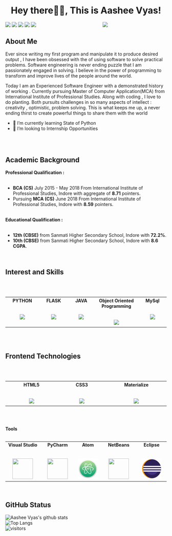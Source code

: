 <h1 align= "center"><b>Hey there🙋‍♂️, This is Aashee Vyas!</b></h1>

<img align='right' src='https://user-images.githubusercontent.com/5713670/87202985-820dcb80-c2b6-11ea-9f56-7ec461c497c3.gif' width='200"'>

[![](https://img.shields.io/badge/LinkedIn-Aashee01-blue)](https://www.linkedin.com/in/aashee-vyas-189599158/)
[![](https://img.shields.io/badge/HackerRank-Aashee01-brightgreen)](https://www.hackerrank.com/aasheevyas)
[![](https://img.shields.io/badge/GeeksForGeeks-Aashee01-brightgreen)](https://auth.geeksforgeeks.org/user/aasheevyas/practice/)
[![](https://img.shields.io/badge/StackOverFlow-Aashee01-important)](https://stackoverflow.com/users/13641256/aashee-vyas?tab=profile)
[![](https://img.shields.io/badge/Gmail-aasheevyas@gmail.com-red)](mailto:aasheevyas@gmail.com)

## About Me

Ever since writing my first program and manipulate it to produce desired output , I have been obsessed with the of using software to solve practical problems. Software engineering is never ending puzzle that I am passionately engaged in solving. I believe in the power of programming to transform and improve lives of the people around the world.

Today I am an Experienced Software Engineer with a demonstrated history of working . Currently pursuing Master of Computer Application(MCA) from International Institute of Professional Studies. Along with coding , I love to do planting. Both pursuits challenges in so many aspects of intellect : creativity , optimistic, problem solving. This is what keeps me up, a never ending thirst to create powerful things to share them with the world
<br>

- 🌱 I’m currently learning State of Python
- 🤝 I’m looking to Internship Opportunities

<br>
<br>

## Academic Background

<span><strong>Professional Qualification :</strong></span><br><br>
<ul>
  <li><strong>BCA (CS)</strong> July 2015 - May 2018 From International Institute of Professional Studies, Indore with aggregate of <strong>8.71</strong> pointers.</li>
  <li>Pursuing <strong>MCA (CS)</strong> June 2018 From International Institute of Professional Studies, Indore with <strong>8.59</strong> pointers.</li>
</ul>
<br>
<span><strong>Educational Qualification :</strong></span><br><br>
<ul>
  <li><strong>12th (CBSE)</strong> from Sanmati Higher Secondary School, Indore with <strong>72.2%</strong>.</li>
  <li><strong>10th (CBSE)</strong> from  Sanmati Higher Secondary School, Indore with <strong>8.6 CGPA</strong>.</li>
</ul>
<br>

## Interest and Skills
<br>
<br>

<table>
  <tbody>
    <tr valign="top">
      <td width="10%" align="center">
        <span><strong>PYTHON</strong></span><br><br><br>
        <img height="64px" src="https://cdn.svgporn.com/logos/python.svg">
      </td>
      <td width="10%" align="center">
        <span><strong>FLASK</strong></span><br><br><br>
        <img height="64px" src="https://cdn.svgporn.com/logos/flask.svg">
      </td>
      <td width="10%" align="center">
        <span><strong>JAVA</strong></span><br><br><br>
        <img height="64px" src="https://cdn.svgporn.com/logos/java.svg">
      </td>
      <td width="10%" align="center">
        <span><strong>Object Oriented Programming</strong></span><br><br><br>
        <img height="64px" src="https://i.ytimg.com/vi/xoL6WvCARJY/maxresdefault.jpg">
      </td>
      <td width="10%" align="center">
        <span><strong>MySql</strong></span><br><br><br>
        <img height="64px" src="https://seeklogo.com/images/M/mysql-logo-B047FB7790-seeklogo.com.png">
      </td>

   </tbody>

</table>
<br>
<br>

## Frontend Technologies
<br>
<br>
<table>
  <tbody>
    <tr valign="top">
      
   <td width="10%" align="center">
        <span><strong>HTML5</strong></span><br><br><br>
        <img height="64px" src="https://cdn.svgporn.com/logos/html-5.svg">
      </td>  
      <td width="10%" align="center">
        <span><strong>CSS3</strong></span><br><br><br>
        <img height="64px" src="https://cdn.svgporn.com/logos/css-3.svg">
      </td>
      <td width="10%" align="center">
        <span><strong>Materialize</strong></span><br><br><br>
        <img height="64px" src="https://seeklogo.com/images/M/materialize-logo-0FCAD8A6F8-seeklogo.com.png">
      </td>
      </tbody>
</table>
<br>
<br>

<span><strong>Tools </strong></span><br><br>
<table>
  <tbody>
    <tr valign="top">
      <td width="10%" align="center">
        <span><strong>Visual Studio</strong></span><br><br><br>
        <img height="64px"  width="64px" src="https://seeklogo.com/images/V/visual-studio-logo-14F95CF819-seeklogo.com.png?raw=true">
      </td>
      <td width="10%" align="center">
        <span><strong>PyCharm</strong></span><br><br><br>
        <img height="64px"  width="64px" src="https://seeklogo.com/images/P/pycharm-logo-51B1427388-seeklogo.com.png?raw=true">
      </td>
      <td width="10%" align="center">
        <span><strong>Atom</strong></span><br><br><br>
        <img height="64px"  width="64px" src="https://github.com/gauravspatidar/gauravspatidar/blob/main/atom.png?raw=true">
      </td>
      
   <td width="10%" align="center">
        <span><strong>NetBeans</strong></span><br><br><br>
        <img height="64px"  width="64px" src="https://seeklogo.com/images/N/NetBeans-logo-C762AE6DB8-seeklogo.com.png?raw=true">
      </td>
      <td width="10%" align="center">
        <span><strong>Eclipse</strong></span><br><br><br>
        <img height="64px"  width="64px" src="https://github.com/gauravspatidar/gauravspatidar/blob/main/eclipse.png?raw=true">
      </td>
      
  </tbody>
</table>
<br>



## GitHub Status

![Aashee Vyas's github stats](https://github-readme-stats.vercel.app/api?username=Aashee01&show_icons=true&theme=radical)
<br>
![Top Langs](https://github-readme-stats.vercel.app/api/top-langs/?username=Aashee01&show_icons=true&theme=radical)
<br>
![visitors](https://visitor-badge.glitch.me/badge?page_id=Aashee01.Aashee01)
<br>
